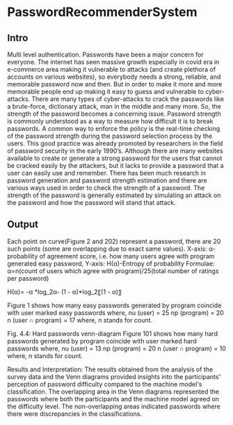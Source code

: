 # PasswordRecommenderSystem
## Intro
Multi level authentication. Passwords have been a major concern for everyone. The internet has seen massive growth especially in covid era in e-commerce area making it vulnerable to attacks (and create plethora of accounts on various websites), so everybody needs a strong, reliable, and memorable password now and then. But in order to make it more and more memorable people end up making it easy to guess and vulnerable to cyber-attacks. There are many types of cyber-attacks to crack the passwords like a brute-force, dictionary attack, man in the middle and many more. So, the strength of the password becomes a concerning issue. Password strength is commonly understood as a way to measure how difficult it is to break passwords. A common way to enforce the policy is the real-time checking of the password strength during the password selection process by the users. This good practice was already promoted by researchers in the field of password security in the early 1990’s.
Although there are many websites available to create or generate a strong password for the users that cannot be cracked easily by the attackers, but it lacks to provide a password that a user can easily use and remember. There has been much research in password generation and password strength estimation and there are various ways used in order to check the strength of a password. The strength of the password is generally estimated by simulating an attack on the password and how the password will stand that attack.
## Output
Each point on curve(Figure 2 and 202) represent a password, there are 20 such points (some are overlapping due to exact same values).
X-axis: α-probability of agreement score, i.e. how many users agree with program generated easy password,
Y-axis: H(α)-Entropy of probability
Formulae:
α=n(count of users which agree with program)/25(total number of ratings per password) 

H(α)= -α *log_2⁡α- (1 - α)*log_2⁡〖(1 - α)〗


Figure 1 shows how many easy passwords generated by program coincide with user marked easy passwords where,
nu (user) = 25
np (program) = 20
n (user ∩ program) = 17
where, n stands for count.



Fig. 4.4: Hard passwords venn-diagram
Figure 101 shows how many hard passwords generated by program coincide with user marked hard passwords where,
nu (user) = 13
np (program) = 20
n (user ∩ program) = 10
where, n stands for count.

Results and Interpretation:
The results obtained from the analysis of the survey data and the Venn diagrams provided insights into the participants' perception of password difficulty compared to the machine model's classification. The overlapping area in the Venn diagrams represented the passwords where both the participants and the machine model agreed on the difficulty level. The non-overlapping areas indicated passwords where there were discrepancies in the classifications.
